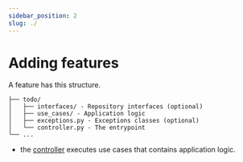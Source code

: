 ```yaml
---
sidebar_position: 2
slug: ./
---
```


# Adding features

A feature has this structure.

```
├── todo/
│   ├── interfaces/ - Repository interfaces (optional)
│   ├── use_cases/ - Application logic
│   ├── exceptions.py - Exceptions classes (optional)
│   └── controller.py - The entrypoint
└── ...
```

- the [controller](/docs/contributing/development-guide/api-architecture#controllers) executes use cases that contains application logic. 
